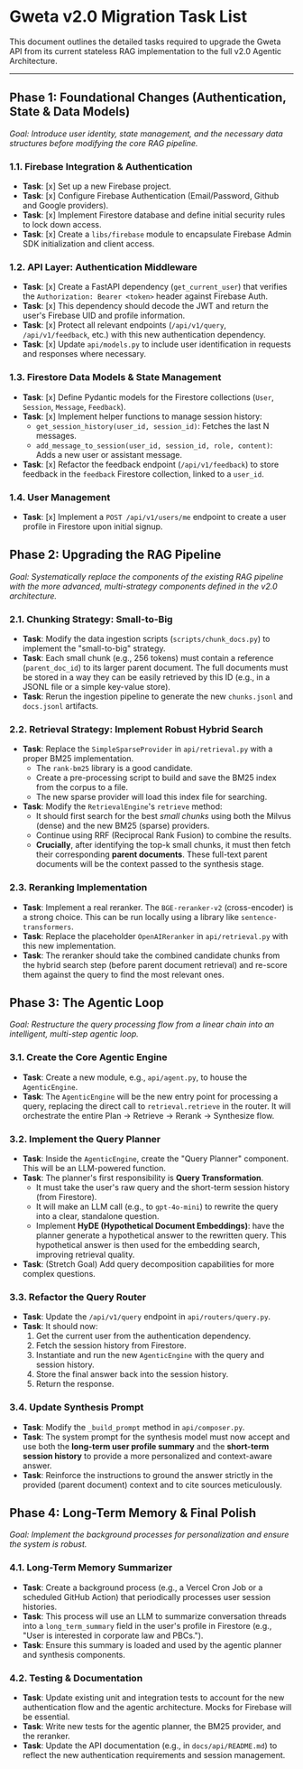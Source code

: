 # Gweta v2.0 Migration Task List

This document outlines the detailed tasks required to upgrade the Gweta API from its current stateless RAG implementation to the full v2.0 Agentic Architecture.

---

## Phase 1: Foundational Changes (Authentication, State & Data Models)

*Goal: Introduce user identity, state management, and the necessary data structures before modifying the core RAG pipeline.*

### 1.1. Firebase Integration & Authentication
-   **Task**: [x] Set up a new Firebase project.
-   **Task**: [x] Configure Firebase Authentication (Email/Password, Github and Google providers).
-   **Task**: [x] Implement Firestore database and define initial security rules to lock down access.
-   **Task**: [x] Create a `libs/firebase` module to encapsulate Firebase Admin SDK initialization and client access.

### 1.2. API Layer: Authentication Middleware
-   **Task**: [x] Create a FastAPI dependency (`get_current_user`) that verifies the `Authorization: Bearer <token>` header against Firebase Auth.
-   **Task**: [x] This dependency should decode the JWT and return the user's Firebase UID and profile information.
-   **Task**: [x] Protect all relevant endpoints (`/api/v1/query`, `/api/v1/feedback`, etc.) with this new authentication dependency.
-   **Task**: [x] Update `api/models.py` to include user identification in requests and responses where necessary.

### 1.3. Firestore Data Models & State Management
-   **Task**: [x] Define Pydantic models for the Firestore collections (`User`, `Session`, `Message`, `Feedback`).
-   **Task**: [x] Implement helper functions to manage session history:
    -   `get_session_history(user_id, session_id)`: Fetches the last N messages.
    -   `add_message_to_session(user_id, session_id, role, content)`: Adds a new user or assistant message.
-   **Task**: [x] Refactor the feedback endpoint (`/api/v1/feedback`) to store feedback in the `feedback` Firestore collection, linked to a `user_id`.

### 1.4. User Management
-   **Task**: [x] Implement a `POST /api/v1/users/me` endpoint to create a user profile in Firestore upon initial signup.

## Phase 2: Upgrading the RAG Pipeline

*Goal: Systematically replace the components of the existing RAG pipeline with the more advanced, multi-strategy components defined in the v2.0 architecture.*

### 2.1. Chunking Strategy: Small-to-Big
-   **Task**: Modify the data ingestion scripts (`scripts/chunk_docs.py`) to implement the "small-to-big" strategy.
-   **Task**: Each small chunk (e.g., 256 tokens) must contain a reference (`parent_doc_id`) to its larger parent document. The full documents must be stored in a way they can be easily retrieved by this ID (e.g., in a JSONL file or a simple key-value store).
-   **Task**: Rerun the ingestion pipeline to generate the new `chunks.jsonl` and `docs.jsonl` artifacts.

### 2.2. Retrieval Strategy: Implement Robust Hybrid Search
-   **Task**: Replace the `SimpleSparseProvider` in `api/retrieval.py` with a proper BM25 implementation.
    -   The `rank-bm25` library is a good candidate.
    -   Create a pre-processing script to build and save the BM25 index from the corpus to a file.
    -   The new sparse provider will load this index file for searching.
-   **Task**: Modify the `RetrievalEngine`'s `retrieve` method:
    -   It should first search for the best *small chunks* using both the Milvus (dense) and the new BM25 (sparse) providers.
    -   Continue using RRF (Reciprocal Rank Fusion) to combine the results.
    -   **Crucially**, after identifying the top-k small chunks, it must then fetch their corresponding **parent documents**. These full-text parent documents will be the context passed to the synthesis stage.

### 2.3. Reranking Implementation
-   **Task**: Implement a real reranker. The `BGE-reranker-v2` (cross-encoder) is a strong choice. This can be run locally using a library like `sentence-transformers`.
-   **Task**: Replace the placeholder `OpenAIReranker` in `api/retrieval.py` with this new implementation.
-   **Task**: The reranker should take the combined candidate chunks from the hybrid search step (before parent document retrieval) and re-score them against the query to find the most relevant ones.

## Phase 3: The Agentic Loop

*Goal: Restructure the query processing flow from a linear chain into an intelligent, multi-step agentic loop.*

### 3.1. Create the Core Agentic Engine
-   **Task**: Create a new module, e.g., `api/agent.py`, to house the `AgenticEngine`.
-   **Task**: The `AgenticEngine` will be the new entry point for processing a query, replacing the direct call to `retrieval.retrieve` in the router. It will orchestrate the entire Plan -> Retrieve -> Rerank -> Synthesize flow.

### 3.2. Implement the Query Planner
-   **Task**: Inside the `AgenticEngine`, create the "Query Planner" component. This will be an LLM-powered function.
-   **Task**: The planner's first responsibility is **Query Transformation**.
    -   It must take the user's raw query and the short-term session history (from Firestore).
    -   It will make an LLM call (e.g., to `gpt-4o-mini`) to rewrite the query into a clear, standalone question.
    -   Implement **HyDE (Hypothetical Document Embeddings)**: have the planner generate a hypothetical answer to the rewritten query. This hypothetical answer is then used for the embedding search, improving retrieval quality.
-   **Task**: (Stretch Goal) Add query decomposition capabilities for more complex questions.

### 3.3. Refactor the Query Router
-   **Task**: Update the `/api/v1/query` endpoint in `api/routers/query.py`.
-   **Task**: It should now:
    1.  Get the current user from the authentication dependency.
    2.  Fetch the session history from Firestore.
    3.  Instantiate and run the new `AgenticEngine` with the query and session history.
    4.  Store the final answer back into the session history.
    5.  Return the response.

### 3.4. Update Synthesis Prompt
-   **Task**: Modify the `_build_prompt` method in `api/composer.py`.
-   **Task**: The system prompt for the synthesis model must now accept and use both the **long-term user profile summary** and the **short-term session history** to provide a more personalized and context-aware answer.
-   **Task**: Reinforce the instructions to ground the answer strictly in the provided (parent document) context and to cite sources meticulously.

## Phase 4: Long-Term Memory & Final Polish

*Goal: Implement the background processes for personalization and ensure the system is robust.*

### 4.1. Long-Term Memory Summarizer
-   **Task**: Create a background process (e.g., a Vercel Cron Job or a scheduled GitHub Action) that periodically processes user session histories.
-   **Task**: This process will use an LLM to summarize conversation threads into a `long_term_summary` field in the user's profile in Firestore (e.g., "User is interested in corporate law and PBCs.").
-   **Task**: Ensure this summary is loaded and used by the agentic planner and synthesis components.

### 4.2. Testing & Documentation
-   **Task**: Update existing unit and integration tests to account for the new authentication flow and the agentic architecture. Mocks for Firebase will be essential.
-   **Task**: Write new tests for the agentic planner, the BM25 provider, and the reranker.
-   **Task**: Update the API documentation (e.g., in `docs/api/README.md`) to reflect the new authentication requirements and session management.
